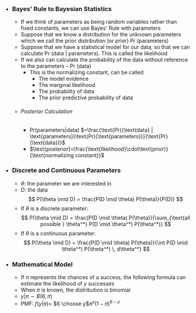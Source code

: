 
- ### Bayes' Rule to Bayesian Statistics
	- If we think of parameters as being random variables rather than fixed constants, we can use Bayes' Rule with parameters
	- Suppose that we know a distribution for the unknown parameters which we call the prior distribution (or prior) Pr (parameters)
	- Suppose that we have a statistical model for our data, so that we can calculate Pr (data | parameters). This is called the likelihood
	- If we also can calculate the probability of the data without reference to the parameters – Pr (data)
		- This is the normalizing constant, can be called 
			- The model evidence 
			- The marginal likelihood
			- The probability of data 
			- The prior predictive probability of data
	- ###### Posterior Calculation
		- $\text{Pr}(\text{parameters} | \text{data})$ $=\frac{\text{Pr}(\text{data} | \text{parameters})\text{Pr}(\text{parameters})}{\text{Pr}(\text{data})}$
		- $\text{posterior}=\frac{\text{likelihood}\cdot\text{prior}}{\text{normalizing constant}}$

- ### Discrete and Continuous Parameters
	-  $\theta$: the parameter we are interested in  
	- $D$: the data  $$
	P(\theta \mid D) = \frac{P(D \mid \theta) P(\theta)}{P(D)}
	$$
	- If $\theta$ is a discrete parameter:$$
	P(\theta \mid D) = \frac{P(D \mid \theta) P(\theta)}{\sum_{\text{all possible } \theta^*} P(D \mid \theta^*) P(\theta^*)}
	$$
	- If $\theta$ is a continuous parameter:$$
P(\theta \mid D) = \frac{P(D \mid \theta) P(\theta)}{\int P(D \mid \theta^*) P(\theta^*) \, d\theta^*}
$$

- ### Mathematical Model
	- If $\pi$ represents the chances of a success, the following formula can estimate the likelihood of $y$ successes
	- When $\pi$ is known, the distribution is binomial
	- $y|\pi \sim B(6,\pi)$
	- PMF: $f(y|\pi)=$ $6 \choose y$$\pi^y(1-\pi)^{6-y}$

